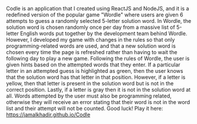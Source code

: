 Codle is an application that I created using ReactJS and NodeJS, and it is a redefined version of the popular game "Wordle" where users are given 6 attempts to guess a randomly selected 5-letter solution word. In Wordle, the solution word is chosen randomly once per day from a massive list of 5-letter English words put together by the development team behind Wordle. However, I developed my game with changes in the rules so that only programming-related words are used, and that a new solution word is chosen every time the page is refreshed rather than having to wait the following day to play a new game. Following the rules of Wordle, the user is given hints based on the attempted words that they enter. If a particular letter in an attempted guess is highlighted as green, then the user knows that the solution word has that letter in that position. However, if a letter is yellow, then that letter is present in the solution word but is not in the correct position. Lastly, if a letter is gray then it is not in the solution word at all. Words attempted by the user must also be programming related, otherwise they will receive an error stating that their word is not in the word list and their attempt will not be counted. Good luck! Play it here: https://jamalkhadir.github.io/Codle
